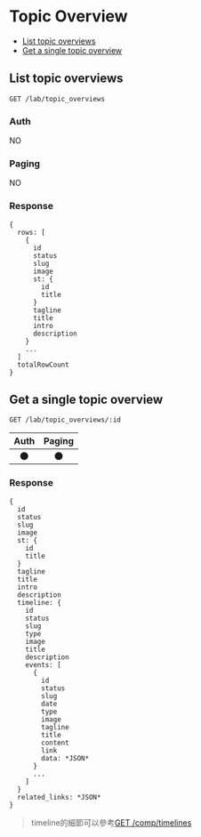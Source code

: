 # Topic Overview

- [List topic overviews](#list-topic-overviews)
- [Get a single topic overview](#get-a-single-topic-overview)

## List topic overviews
```
GET /lab/topic_overviews
```

### Auth
NO

### Paging
NO

### Response
```
{
  rows: [
    {
      id
      status
      slug
      image
      st: {
        id
        title
      }
      tagline
      title
      intro
      description
    }
    ...
  ]
  totalRowCount
}
```

## Get a single topic overview
```
GET /lab/topic_overviews/:id
```

| Auth | Paging |
| :---: | :---: |
| 🌑 | 🌑 |

### Response
```
{
  id
  status
  slug
  image
  st: {
    id
    title
  }
  tagline
  title
  intro
  description
  timeline: {
    id
    status
    slug
    type
    image
    title
    description
    events: [
      {
        id
        status
        slug
        date
        type
        image
        tagline
        title
        content
        link
        data: *JSON*
      }
      ...
    ]
  }
  related_links: *JSON*
}
```

> timeline的細節可以參考[GET /comp/timelines](/comp/timelines)
